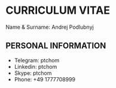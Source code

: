# CURRICULUM VITAE

Name & Surname: Andrej Podlubnyj


## PERSONAL INFORMATION

- Telegram: ptchom
- Linkedin: ptchom
- Skype: ptchom
- Phone: +49 1777708999
